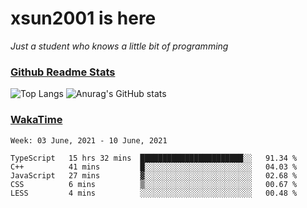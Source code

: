 # xsun2001 is here

*Just a student who knows a little bit of programming*

### [Github Readme Stats](https://github.com/anuraghazra/github-readme-stats)

![Top Langs](https://github-readme-stats.vercel.app/api/top-langs/?username=xsun2001&layout=compact&theme=radical) ![Anurag's GitHub stats](https://github-readme-stats.vercel.app/api?username=xsun2001&show_icons=true&theme=radical)

### [WakaTime](https://wakatime.com)

<!--START_SECTION:waka-->
```text
Week: 03 June, 2021 - 10 June, 2021

TypeScript   15 hrs 32 mins  ███████████████████████░░   91.34 % 
C++          41 mins         █░░░░░░░░░░░░░░░░░░░░░░░░   04.03 % 
JavaScript   27 mins         ▓░░░░░░░░░░░░░░░░░░░░░░░░   02.68 % 
CSS          6 mins          ▒░░░░░░░░░░░░░░░░░░░░░░░░   00.67 % 
LESS         4 mins          ░░░░░░░░░░░░░░░░░░░░░░░░░   00.48 % 
```
<!--END_SECTION:waka-->
